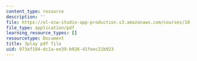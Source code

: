 ```yaml
---
content_type: resource
description: ''
file: https://ol-ocw-studio-app-production.s3.amazonaws.com/courses/18-086-mathematical-methods-for-engineers-ii-spring-2006/973af184dc1aee39b92641feec21b923_LtNVodIs1dI.pdf
file_type: application/pdf
learning_resource_types: []
resourcetype: Document
title: 3play pdf file
uid: 973af184-dc1a-ee39-b926-41feec21b923
---
```


